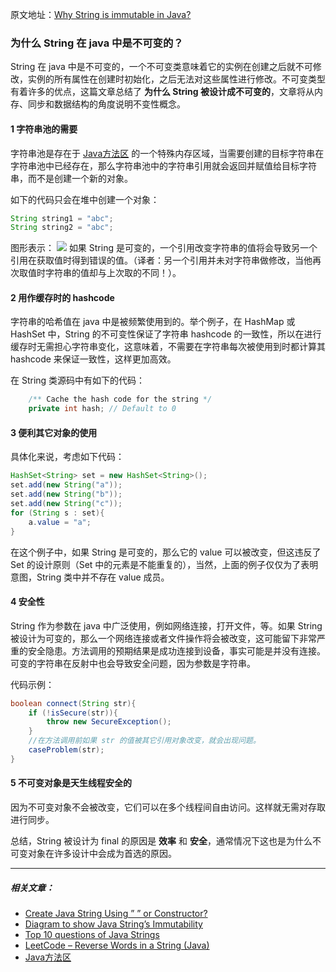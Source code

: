 原文地址：[Why String is immutable in Java?](https://www.programcreek.com/2013/04/why-string-is-immutable-in-java/)

### 为什么 String 在 java 中是不可变的？
String 在 java 中是不可变的，一个不可变类意味着它的实例在创建之后就不可修改，实例的所有属性在创建时初始化，之后无法对这些属性进行修改。不可变类型有着许多的优点，这篇文章总结了 **为什么 String 被设计成不可变的**，文章将从内存、同步和数据结构的角度说明不变性概念。

#### 1 字符串池的需要
字符串池是存在于 [Java方法区](http://www.cnblogs.com/wangguoning/p/6109377.html) 的一个特殊内存区域，当需要创建的目标字符串在字符串池中已经存在，那么字符串池中的字符串引用就会返回并赋值给目标字符串，而不是创建一个新的对象。

如下的代码只会在堆中创建一个对象：
```java
String string1 = "abc";
String string2 = "abc";
```
图形表示：
![](http://upload-images.jianshu.io/upload_images/7460499-e3d317f897a70739.jpg?imageMogr2/auto-orient/strip%7CimageView2/2/w/1240)
如果 String 是可变的，一个引用改变字符串的值将会导致另一个引用在获取值时得到错误的值。（译者：另一个引用并未对字符串做修改，当他再次取值时字符串的值却与上次取的不同！）。

#### 2 用作缓存时的 hashcode
字符串的哈希值在 java 中是被频繁使用到的。举个例子，在 HashMap 或 HashSet 中，String 的不可变性保证了字符串 hashcode 的一致性，所以在进行缓存时无需担心字符串变化，这意味着，不需要在字符串每次被使用到时都计算其 hashcode 来保证一致性，这样更加高效。

在 String 类源码中有如下的代码：
```java
    /** Cache the hash code for the string */
    private int hash; // Default to 0
```
#### 3 便利其它对象的使用
具体化来说，考虑如下代码：
```java
HashSet<String> set = new HashSet<String>();
set.add(new String("a"));
set.add(new String("b"));
set.add(new String("c"));
for (String s : set){
    a.value = "a";
}
```
在这个例子中，如果 String 是可变的，那么它的 value 可以被改变，但这违反了 Set 的设计原则（Set 中的元素是不能重复的），当然，上面的例子仅仅为了表明意图，String 类中并不存在 value 成员。

#### 4 安全性
String 作为参数在 java 中广泛使用，例如网络连接，打开文件，等。如果 String 被设计为可变的，那么一个网络连接或者文件操作将会被改变，这可能留下非常严重的安全隐患。方法调用的预期结果是成功连接到设备，事实可能是并没有连接。可变的字符串在反射中也会导致安全问题，因为参数是字符串。

代码示例：
```java
boolean connect(String str){
    if (!isSecure(str)){
        throw new SecureException();
    }
    //在方法调用前如果 str 的值被其它引用对象改变，就会出现问题。
    caseProblem(str);
}
```

#### 5 不可变对象是天生线程安全的
因为不可变对象不会被改变，它们可以在多个线程间自由访问。这样就无需对存取进行同步。

总结，String 被设计为 final 的原因是 **效率** 和 **安全**，通常情况下这也是为什么不可变对象在许多设计中会成为首选的原因。

----------

##### 相关文章：
- [Create Java String Using ” ” or Constructor?](https://www.programcreek.com/2014/03/create-java-string-by-double-quotes-vs-by-constructor/)
- [Diagram to show Java String’s Immutability](https://www.programcreek.com/2009/02/diagram-to-show-java-strings-immutability/)
- [Top 10 questions of Java Strings](https://www.programcreek.com/2013/09/top-10-faqs-of-java-strings/)
- [LeetCode – Reverse Words in a String (Java)](https://www.programcreek.com/2014/02/leetcode-reverse-words-in-a-string-java/)
- [Java方法区](http://www.cnblogs.com/wangguoning/p/6109377.html)
